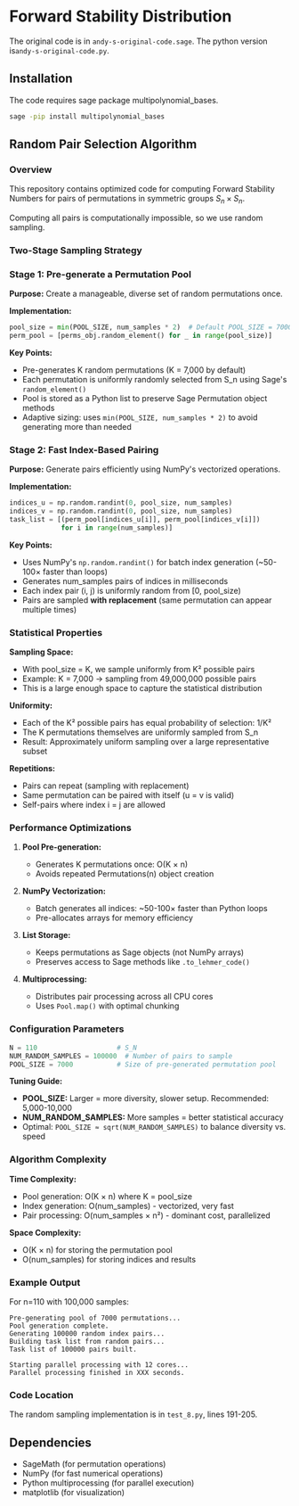 # Forward Stability Distribution

The original code is in `andy-s-original-code.sage`. The python version is`andy-s-original-code.py`.
## Installation 
The code requires sage package multipolynomial_bases. 
```bash
sage -pip install multipolynomial_bases
```

## Random Pair Selection Algorithm

### Overview

This repository contains optimized code for computing Forward Stability Numbers for pairs of permutations in symmetric groups $S_n \times S_n$.


Computing all pairs is computationally impossible, so we use random sampling.

### Two-Stage Sampling Strategy

### Stage 1: Pre-generate a Permutation Pool

**Purpose:** Create a manageable, diverse set of random permutations once.

**Implementation:**
```python
pool_size = min(POOL_SIZE, num_samples * 2)  # Default POOL_SIZE = 7000
perm_pool = [perms_obj.random_element() for _ in range(pool_size)]
```

**Key Points:**
- Pre-generates K random permutations (K = 7,000 by default)
- Each permutation is uniformly randomly selected from S_n using Sage's `random_element()`
- Pool is stored as a Python list to preserve Sage Permutation object methods
- Adaptive sizing: uses `min(POOL_SIZE, num_samples * 2)` to avoid generating more than needed

### Stage 2: Fast Index-Based Pairing

**Purpose:** Generate pairs efficiently using NumPy's vectorized operations.

**Implementation:**
```python
indices_u = np.random.randint(0, pool_size, num_samples)
indices_v = np.random.randint(0, pool_size, num_samples)
task_list = [(perm_pool[indices_u[i]], perm_pool[indices_v[i]]) 
             for i in range(num_samples)]
```

**Key Points:**
- Uses NumPy's `np.random.randint()` for batch index generation (~50-100× faster than loops)
- Generates num_samples pairs of indices in milliseconds
- Each index pair (i, j) is uniformly random from [0, pool_size)
- Pairs are sampled **with replacement** (same permutation can appear multiple times)

### Statistical Properties

**Sampling Space:**
- With pool_size = K, we sample uniformly from K² possible pairs
- Example: K = 7,000 → sampling from 49,000,000 possible pairs
- This is a large enough space to capture the statistical distribution

**Uniformity:**
- Each of the K² possible pairs has equal probability of selection: 1/K²
- The K permutations themselves are uniformly sampled from S_n
- Result: Approximately uniform sampling over a large representative subset

**Repetitions:**
- Pairs can repeat (sampling with replacement)
- Same permutation can be paired with itself (u = v is valid)
- Self-pairs where index i = j are allowed

### Performance Optimizations

1. **Pool Pre-generation:**
   - Generates K permutations once: O(K × n)
   - Avoids repeated Permutations(n) object creation

2. **NumPy Vectorization:**
   - Batch generates all indices: ~50-100× faster than Python loops
   - Pre-allocates arrays for memory efficiency

3. **List Storage:**
   - Keeps permutations as Sage objects (not NumPy arrays)
   - Preserves access to Sage methods like `.to_lehmer_code()`

4. **Multiprocessing:**
   - Distributes pair processing across all CPU cores
   - Uses `Pool.map()` with optimal chunking

### Configuration Parameters

```python
N = 110                    # S_N
NUM_RANDOM_SAMPLES = 100000  # Number of pairs to sample
POOL_SIZE = 7000           # Size of pre-generated permutation pool
```

**Tuning Guide:**
- **POOL_SIZE:** Larger = more diversity, slower setup. Recommended: 5,000-10,000
- **NUM_RANDOM_SAMPLES:** More samples = better statistical accuracy
- Optimal: `POOL_SIZE ≈ sqrt(NUM_RANDOM_SAMPLES)` to balance diversity vs. speed

### Algorithm Complexity

**Time Complexity:**
- Pool generation: O(K × n) where K = pool_size
- Index generation: O(num_samples) - vectorized, very fast
- Pair processing: O(num_samples × n²) - dominant cost, parallelized

**Space Complexity:**
- O(K × n) for storing the permutation pool
- O(num_samples) for storing indices and results


### Example Output

For n=110 with 100,000 samples:
```
Pre-generating pool of 7000 permutations...
Pool generation complete.
Generating 100000 random index pairs...
Building task list from random pairs...
Task list of 100000 pairs built.

Starting parallel processing with 12 cores...
Parallel processing finished in XXX seconds.
```

### Code Location

The random sampling implementation is in `test_8.py`, lines 191-205.

## Dependencies

- SageMath (for permutation operations)
- NumPy (for fast numerical operations)
- Python multiprocessing (for parallel execution)
- matplotlib (for visualization)

